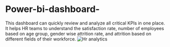 # Power-bi-dashboard-
This dashboard can quickly review and analyze all critical KPIs in one place. It helps HR teams to understand the satisfaction rate, number of employees based on age group, gender wise attrition rate, and attrition based on different fields of their workforce.
![Hr analytics](https://github.com/nehajhakra/Power-bi-dashboard-/assets/93260588/92efced8-33f1-4feb-b00b-166f6c36eedf)

